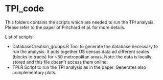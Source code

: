 # TPI_code

This folders contains the scripts which are needed to run the TPI analysis.
Please refer to the paper of Pritchard et al. for more details.

List of scripts:
- DatabaseCreation_groups.R
Tool to generate the database necessary to run the analysis. It puts together US census data ad different scales (blocks to tracts) for ~50 metropolitan areas. Note: the data is locally stored and this file doesn't access them online.
- TPI.R
Script to run the TPI analysis as in the paper. Generates also complementary plots.